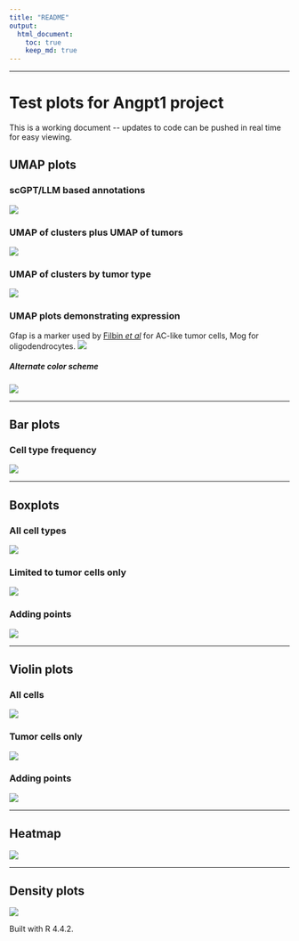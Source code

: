 ```yaml
---
title: "README"
output: 
  html_document:
    toc: true
    keep_md: true
---
```


***
# Test plots for Angpt1 project
This is a working document -- updates to code can be pushed in real time for easy viewing.








## UMAP plots 
### scGPT/LLM based annotations
![](README_files/figure-html/umap_scgpt-1.png)<!-- -->

### UMAP of clusters plus UMAP of tumors
![](README_files/figure-html/umap_labeled-1.png)<!-- -->

### UMAP of clusters by tumor type
![](README_files/figure-html/umap_by_tumor-1.png)<!-- -->

### UMAP plots demonstrating expression
Gfap is a marker used by [Filbin *et al*](https://doi.org/10.1038/s41588-022-01236-3) for AC-like tumor cells, Mog for oligodendrocytes.
![](README_files/figure-html/umap_plots-1.png)<!-- -->

##### Alternate color scheme
![](README_files/figure-html/umap_plots_alt-1.png)<!-- -->

***
## Bar plots 
### Cell type frequency
![](README_files/figure-html/bar_graph-1.png)<!-- -->

***
## Boxplots
### All cell types

![](README_files/figure-html/boxplot-1.png)<!-- -->


### Limited to tumor cells only

![](README_files/figure-html/boxplot_limited-1.png)<!-- -->


### Adding points

![](README_files/figure-html/boxplot_limited_dots-1.png)<!-- -->

***
## Violin plots
### All cells
![](README_files/figure-html/violin_all-1.png)<!-- -->

### Tumor cells only
![](README_files/figure-html/violin-1.png)<!-- -->

### Adding points
![](README_files/figure-html/violin_points-1.png)<!-- -->

***
## Heatmap

![](README_files/figure-html/heatmap-1.png)<!-- -->

***
## Density plots
![](README_files/figure-html/density-1.png)<!-- -->

Built with R 4.4.2.
